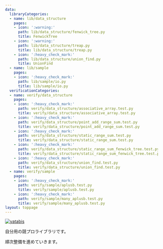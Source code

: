 ```yaml
---
data:
  libraryCategories:
  - name: lib/data_structure
    pages:
    - icon: ':warning:'
      path: lib/data_structure/fenwick_tree.py
      title: FenwickTree
    - icon: ':warning:'
      path: lib/data_structure/treap.py
      title: lib/data_structure/treap.py
    - icon: ':heavy_check_mark:'
      path: lib/data_structure/union_find.py
      title: UnionFind
  - name: lib/sample
    pages:
    - icon: ':heavy_check_mark:'
      path: lib/sample/io.py
      title: lib/sample/io.py
  verificationCategories:
  - name: verify/data_structure
    pages:
    - icon: ':heavy_check_mark:'
      path: verify/data_structure/associative_array.test.py
      title: verify/data_structure/associative_array.test.py
    - icon: ':heavy_check_mark:'
      path: verify/data_structure/point_add_range_sum.test.py
      title: verify/data_structure/point_add_range_sum.test.py
    - icon: ':heavy_check_mark:'
      path: verify/data_structure/static_range_sum.test.py
      title: verify/data_structure/static_range_sum.test.py
    - icon: ':heavy_check_mark:'
      path: verify/data_structure/static_range_sum_fenwick_tree.test.py
      title: verify/data_structure/static_range_sum_fenwick_tree.test.py
    - icon: ':heavy_check_mark:'
      path: verify/data_structure/union_find.test.py
      title: verify/data_structure/union_find.test.py
  - name: verify/sample
    pages:
    - icon: ':heavy_check_mark:'
      path: verify/sample/aplusb.test.py
      title: verify/sample/aplusb.test.py
    - icon: ':heavy_check_mark:'
      path: verify/sample/many_aplusb.test.py
      title: verify/sample/many_aplusb.test.py
layout: toppage
---
```

[![yatabis](https://img.shields.io/endpoint?url=https%3A%2F%2Fatcoder-badges.now.sh%2Fapi%2Fatcoder%2Fjson%2Fyatabis)](https://atcoder.jp/users/yatabis)

自分用の競プロライブラリです。

順次整備を進めていきます。
